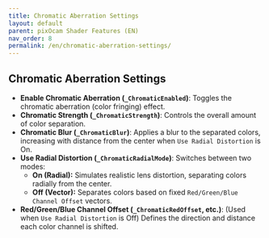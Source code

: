 ```yaml
---
title: Chromatic Aberration Settings
layout: default
parent: pixOcam Shader Features (EN)
nav_order: 8
permalink: /en/chromatic-aberration-settings/
---
```


## Chromatic Aberration Settings

*   **Enable Chromatic Aberration (`_ChromaticEnabled`)**: Toggles the chromatic aberration (color fringing) effect.
*   **Chromatic Strength (`_ChromaticStrength`)**: Controls the overall amount of color separation.
*   **Chromatic Blur (`_ChromaticBlur`)**: Applies a blur to the separated colors, increasing with distance from the center when `Use Radial Distortion` is On.
*   **Use Radial Distortion (`_ChromaticRadialMode`)**: Switches between two modes:
    *   **On (Radial):** Simulates realistic lens distortion, separating colors radially from the center.
    *   **Off (Vector):** Separates colors based on fixed `Red/Green/Blue Channel Offset` vectors.
*   **Red/Green/Blue Channel Offset (`_ChromaticRedOffset`, etc.)**: (Used when `Use Radial Distortion` is Off) Defines the direction and distance each color channel is shifted. 